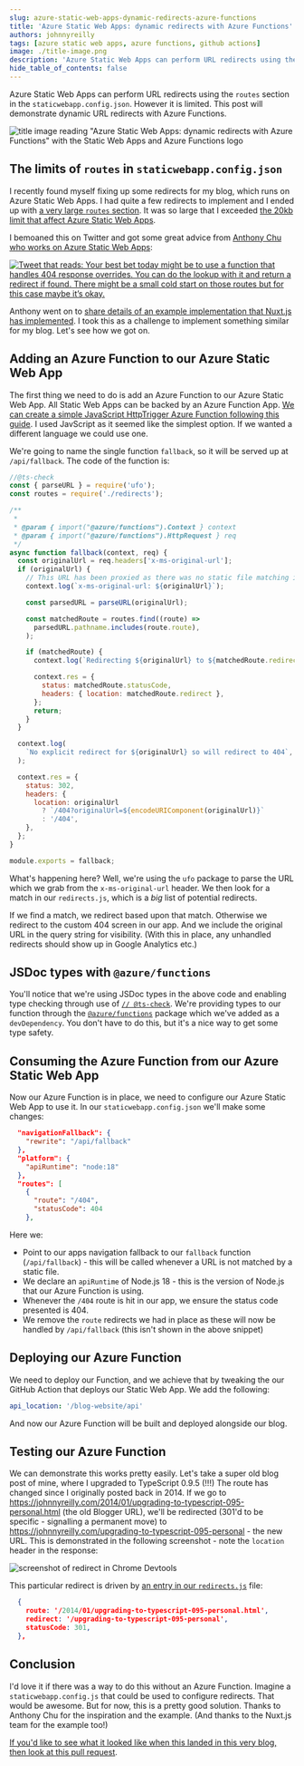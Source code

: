 ```yaml
---
slug: azure-static-web-apps-dynamic-redirects-azure-functions
title: 'Azure Static Web Apps: dynamic redirects with Azure Functions'
authors: johnnyreilly
tags: [azure static web apps, azure functions, github actions]
image: ./title-image.png
description: 'Azure Static Web Apps can perform URL redirects using the `routes` section in the `staticwebapp.config.json`. However it is limited. This post will demonstrate dynamic URL redirects with Azure Functions.'
hide_table_of_contents: false
---
```


Azure Static Web Apps can perform URL redirects using the `routes` section in the `staticwebapp.config.json`. However it is limited. This post will demonstrate dynamic URL redirects with Azure Functions.

![title image reading "Azure Static Web Apps: dynamic redirects with Azure Functions" with the Static Web Apps and Azure Functions logo](title-image.png)

<!--truncate-->

## The limits of `routes` in `staticwebapp.config.json`

I recently found myself fixing up some redirects for my blog, which runs on Azure Static Web Apps. I had quite a few redirects to implement and I ended up with [a very large `routes` section](https://learn.microsoft.com/en-us/azure/static-web-apps/configuration#routes). It was so large that I exceeded [the 20kb limit that affect Azure Static Web Apps](https://learn.microsoft.com/en-us/azure/static-web-apps/configuration#restrictions).

I bemoaned this on Twitter and got some great advice from [Anthony Chu who works on Azure Static Web Apps](https://twitter.com/nthonyChu):

[![Tweet that reads: Your best bet today might be to use a function that handles 404 response overrides. You can do the lookup with it and return a redirect if found. There might be a small cold start on those routes but for this case maybe it’s okay.](screenshot-tweet-azure-function-redirect.webp)](https://twitter.com/nthonyChu/status/1605248878009208832)

Anthony went on to [share details of an example implementation that Nuxt.js has implemented](https://twitter.com/nthonyChu/status/1605429770715402240). I took this as a challenge to implement something similar for my blog. Let's see how we got on.

## Adding an Azure Function to our Azure Static Web App

The first thing we need to do is add an Azure Function to our Azure Static Web App. All Static Web Apps can be backed by an Azure Function App. [We can create a simple JavaScript HttpTrigger Azure Function following this guide](https://learn.microsoft.com/en-us/azure/static-web-apps/add-api?tabs=react#create-the-api). I used JavScript as it seemed like the simplest option. If we wanted a different language we could use one.

We're going to name the single function `fallback`, so it will be served up at `/api/fallback`. The code of the function is:

```js
//@ts-check
const { parseURL } = require('ufo');
const routes = require('./redirects');

/**
 *
 * @param { import("@azure/functions").Context } context
 * @param { import("@azure/functions").HttpRequest } req
 */
async function fallback(context, req) {
  const originalUrl = req.headers['x-ms-original-url'];
  if (originalUrl) {
    // This URL has been proxied as there was no static file matching it.
    context.log(`x-ms-original-url: ${originalUrl}`);

    const parsedURL = parseURL(originalUrl);

    const matchedRoute = routes.find((route) =>
      parsedURL.pathname.includes(route.route),
    );

    if (matchedRoute) {
      context.log(`Redirecting ${originalUrl} to ${matchedRoute.redirect}`);

      context.res = {
        status: matchedRoute.statusCode,
        headers: { location: matchedRoute.redirect },
      };
      return;
    }
  }

  context.log(
    `No explicit redirect for ${originalUrl} so will redirect to 404`,
  );

  context.res = {
    status: 302,
    headers: {
      location: originalUrl
        ? `/404?originalUrl=${encodeURIComponent(originalUrl)}`
        : '/404',
    },
  };
}

module.exports = fallback;
```

What's happening here? Well, we're using the `ufo` package to parse the URL which we grab from the `x-ms-original-url` header. We then look for a match in our `redirects.js`, which is a _big_ list of potential redirects.

If we find a match, we redirect based upon that match. Otherwise we redirect to the custom 404 screen in our app. And we include the original URL in the query string for visibility. (With this in place, any unhandled redirects should show up in Google Analytics etc.)

## JSDoc types with `@azure/functions`

You'll notice that we're using JSDoc types in the above code and enabling type checking through use of [`// @ts-check`](https://www.typescriptlang.org/docs/handbook/intro-to-js-ts.html#ts-check). We're providing types to our function through the [`@azure/functions`](https://www.npmjs.com/package/@azure/functions) package which we've added as a `devDependency`. You don't have to do this, but it's a nice way to get some type safety.

## Consuming the Azure Function from our Azure Static Web App

Now our Azure Function is in place, we need to configure our Azure Static Web App to use it. In our `staticwebapp.config.json` we'll make some changes:

```json
  "navigationFallback": {
    "rewrite": "/api/fallback"
  },
  "platform": {
    "apiRuntime": "node:18"
  },
  "routes": [
    {
      "route": "/404",
      "statusCode": 404
    },
```

Here we:

- Point to our apps navigation fallback to our `fallback` function (`/api/fallback`) - this will be called whenever a URL is not matched by a static file.
- We declare an `apiRuntime` of Node.js 18 - this is the version of Node.js that our Azure Function is using.
- Whenever the `/404` route is hit in our app, we ensure the status code presented is 404.
- We remove the `route` redirects we had in place as these will now be handled by `/api/fallback` (this isn't shown in the above snippet)

## Deploying our Azure Function

We need to deploy our Function, and we achieve that by tweaking the our GitHub Action that deploys our Static Web App. We add the following:

```yml
api_location: '/blog-website/api'
```

And now our Azure Function will be built and deployed alongside our blog.

## Testing our Azure Function

We can demonstrate this works pretty easily. Let's take a super old blog post of mine, where I upgraded to TypeScript 0.9.5 (!!!) The route has changed since I originally posted back in 2014. If we go to https://johnnyreilly.com/2014/01/upgrading-to-typescript-095-personal.html (the old Blogger URL), we'll be redirected (301'd to be specific - signalling a permanent move) to https://johnnyreilly.com/upgrading-to-typescript-095-personal - the new URL. This is demonstrated in the following screenshot - note the `location` header in the response:

![screenshot of redirect in Chrome Devtools](screenshot-redirect-in-chrome-devtools.webp)

This particular redirect is driven by [an entry in our `redirects.js`](https://github.com/johnnyreilly/blog.johnnyreilly.com/blob/e21d3faf897505e860fc351260ab45ef6fa21d60/blog-website/api/fallback/redirects.js#L475-L479) file:

```json
  {
    route: '/2014/01/upgrading-to-typescript-095-personal.html',
    redirect: '/upgrading-to-typescript-095-personal',
    statusCode: 301,
  },
```

## Conclusion

I'd love it if there was a way to do this without an Azure Function. Imagine a `staticwebapp.config.js` that could be used to configure redirects. That would be awesome. But for now, this is a pretty good solution. Thanks to Anthony Chu for the inspiration and the example. (And thanks to the Nuxt.js team for the example too!)

[If you'd like to see what it looked like when this landed in this very blog, then look at this pull request](https://github.com/johnnyreilly/blog.johnnyreilly.com/pull/384).
